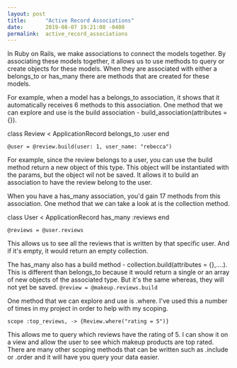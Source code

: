 ```yaml
---
layout: post
title:      "Active Record Associations"
date:       2019-08-07 19:21:08 -0400
permalink:  active_record_associations
---
```



In Ruby on Rails, we make associations to connect the models together. By associating these models together, it allows us to use methods to query or create objects for these models. When they are associated with either a belongs_to or has_many there are methods that are created for these models.

For example, when a model has a belongs_to association, it shows that it automatically receives 6 methods to this association. One method that we can explore and use is the build association - build_association(attributes = {}).

class Review < ApplicationRecord
belongs_to :user
end

```
@user = @review.build(user: 1, user_name: "rebecca")
```
 For example, since the review belongs to a user, you can use the build method return a new object of this type. This object will be instantiated with the params, but the object wil not be saved. It allows it to build an association to have the review belong to the user. 
 

When you have a has_many association, you'd gain 17 methods from this association. One method that we can take a look at is the collection method.

class User < ApplicationRecord
has_many :reviews
end

```
@reviews = @user.reviews
```
This allows us to see all the reviews that is written by that specific user. And if it's empty, it would return an empty collection. 


The has_many also has a build method - collection.build(attributes = {},....). This is different than belongs_to because it would return a single or an array of new objects of the associated type. But it's the same whereas, they will not yet be saved. 
`@review = @makeup.reviews.build`


One method that we can explore and use is .where. I've used this a number of times in my project in order to help with my scoping. 
```
scope :top_reviews, -> {Review.where("rating = 5")}
```
This allows me to query which reviews have the rating of 5. I can show it on  a view and allow the user to see which makeup products are top rated. There are many other scoping methods that can be written such as .include or .order and it will have you query your data easier. 


